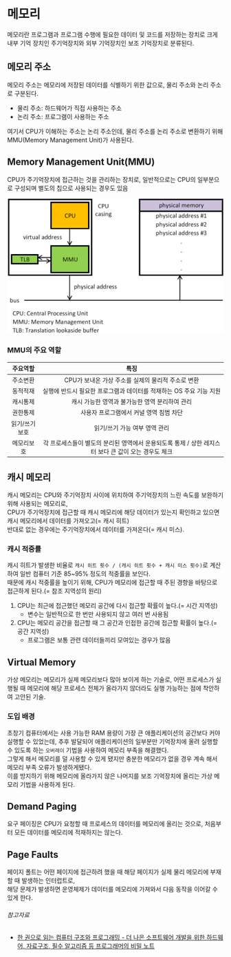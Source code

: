 # 메모리

메모리란 프로그램과 프로그램 수행에 필요한 데이터 및 코드를 저장하는 장치로 크게 내부 기억 장치인 주기억장치와 외부 기억장치인 보조 기억장치로 분류된다.

## 메모리 주소

메모리 주소는 메모리에 저장된 데이터를 식별하기 위한 값으로, 물리 주소와 논리 주소로 구분된다.

- 물리 주소: 하드웨어가 직접 사용하는 주소
- 논리 주소: 프로그램이 사용하는 주소

여기서 CPU가 이해하는 주소는 논리 주소인데, 물리 주소를 논리 주소로 변환하기 위해 MMU(Memory Management Unit)가 사용된다.

## Memory Management Unit(MMU)

CPU가 주기억장치에 접근하는 것을 관리하는 장치로, 일반적으로는 CPU의 일부분으로 구성되며 별도의 칩으로 사용되는 경우도 있음

![img.png](image/mmu_work_schematic.png)

### MMU의 주요 역할

|  주요역할   |                             특징                             |
|:-------:|:----------------------------------------------------------:|
|  주소변환   |               CPU가 보내온 가상 주소를 실제의 물리적 주소로 변환               |
|  동적적재   |          실행에 반드시 필요한 프로그램과 데이터를 적재하는 OS 주요 기능 지원           |
|  캐시통제   |                 캐시 가능한 영역과 불가능한 영역 분리하여 관리                 |
|  권한통제   |                   사용자 프로그램에서 커널 영역 침범 차단                   |
| 읽기/쓰기보호 |                     읽기/쓰기 가능 여부 영역 관리                      |
|  메모리보호  | 각 프로세스들이 별도의 분리된 영역에서 운용되도록 통제 / 상한 레지스터 보다 큰 값이 오는 경우도 체크 |

## 캐시 메모리

캐시 메모리는 CPU와 주기억장치 사이에 위치하여 주기억장치의 느린 속도를 보완하기 위해 사용되는 메모리로,  
CPU가 주기억장치에 접근할 때 캐시 메모리에 해당 데이터가 있는지 확인하고 있으면 캐시 메모리에서 데이터를 가져오고(= 캐시 히트)  
반대로 없는 경우에는 주기억장치에서 데이터를 가져온다(= 캐시 미스).

### 캐시 적중률

캐시 히트가 발생한 비율로 `캐시 히트 횟수 / (캐시 히트 횟수 + 캐시 미스 횟수)`로 계산하여 일반 컴퓨터 기준 85~95% 정도의 적중률을 보인다.  
때문에 캐시 적중률을 높이기 위해, CPU가 메모리에 접근할 때 주된 경향을 바탕으로 접근하게 된다.(= 참조 지역성의 원리)

1. CPU는 최근에 접근했던 메모리 공간에 다시 접근할 확률이 높다.(= 시간 지역성)
    - 변수는 일반적으로 한 번만 사용되지 않고 여러 번 사용됨
2. CPU는 메모리 공간을 접근할 때 그 공간과 인접한 공간에 접근할 확률이 높다.(= 공간 지역성)
   - 프로그램은 보통 관련 데이터들끼리 모여있는 경우가 많음

## Virtual Memory

가상 메모리는 메모리가 실제 메모리보다 많아 보이게 하는 기술로, 어떤 프로세스가 실행될 때 메모리에 해당 프로세스 전체가 올라가지 않더라도 실행 가능하는 점에 착안하여 고안된 기술.

### 도입 배경

초창기 컴퓨터에서는 사용 가능한 RAM 용량이 가장 큰 애플리케이션의 공간보다 커야 실행할 수 있었는데, 추후 발달되어 애플리케이션의 일부분만 기억장치에 올려 실행할 수 있도록 하는 `오버레이` 기법을 사용하여
메모리 부족을 해결했다.  
그렇게 해서 메모리를 덜 사용할 수 있게 됐지만 충분한 메모리가 없을 경우 계속 해서 메모리 부족 오류가 발생하게됐다.  
이를 방지하기 위해 메모리에 올라가지 않은 나머지를 보조 기억장치에 올리는 가상 메모리 기법을 사용하게 된다.

## Demand Paging

요구 페이징은 CPU가 요청할 때 프로세스의 데이터를 메모리에 올리는 것으로, 처음부터 모든 데이터를 메모리에 적재하지는 않는다.

## Page Faults

페이지 폴트는 어떤 페이지에 접근하려 했을 때 해당 페이지가 실제 물리 메모리에 부재할 때 발생하는 인터럽트로,  
해당 문제가 발생하면 운영체제가 데이터를 메모리에 가져와서 다음 동작을 이어갈 수 있게 한다.

###### 참고자료

- [한 권으로 읽는 컴퓨터 구조와 프로그래밍 - 더 나은 소프트웨어 개발을 위한 하드웨어, 자료구조, 필수 알고리즘 등 프로그래머의 비밀 노트](https://www.nl.go.kr/seoji/contents/S80100000000.do?schM=intgr_detail_view_isbn&page=1&pageUnit=10&schType=simple&schStr=한+권으로+읽는+컴퓨터+구조와&isbn=9791189909284&cipId=228263315%2C)